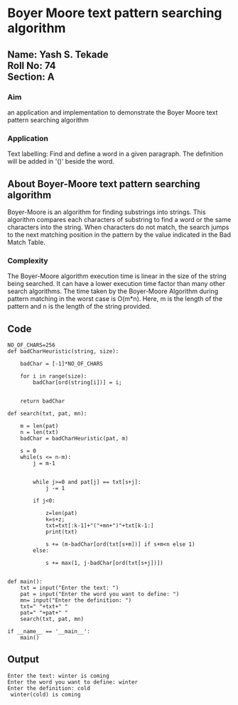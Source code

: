 # Boyer Moore text pattern searching algorithm

## Name: Yash S. Tekade<br/> Roll No: 74<br> Section: A

### Aim
an application and implementation to demonstrate the Boyer Moore text pattern searching algorithm


### Application
Text labelling: Find and define a word in a given paragraph. The definition will be added in '()' beside the word.

## About Boyer-Moore text pattern searching algorithm
Boyer-Moore is an algorithm for finding substrings into strings. This algorithm compares each characters of substring to find a word or the same characters into the string. When characters do not match, the search jumps to the next matching position in the pattern by the value indicated in the Bad Match Table.

### Complexity
The Boyer-Moore algorithm execution time is linear in the size of the string being searched. It can have a lower execution time factor than many other search algorithms.
The time taken by the Boyer-Moore Algorithm during pattern matching in the worst case is O(m*n). Here, m is the length of the pattern and n is the length of the string provided. 


## Code
```
NO_OF_CHARS=256
def badCharHeuristic(string, size):
 
    badChar = [-1]*NO_OF_CHARS
 
    for i in range(size):
        badChar[ord(string[i])] = i;
 

    return badChar
 
def search(txt, pat, mn):
   
    m = len(pat)
    n = len(txt)
    badChar = badCharHeuristic(pat, m)
 
    s = 0
    while(s <= n-m):
        j = m-1
 
  
        while j>=0 and pat[j] == txt[s+j]:
            j -= 1
 
        if j<0:
  
            z=len(pat)
            k=s+z;
            txt=txt[:k-1]+"("+mn+")"+txt[k-1:]
            print(txt)
          
            s += (m-badChar[ord(txt[s+m])] if s+m<n else 1)
        else:
          
            s += max(1, j-badChar[ord(txt[s+j])])
 
 
def main():
    txt = input("Enter the text: ")
    pat = input("Enter the word you want to define: ")
    mn= input("Enter the definition: ")
    txt=" "+txt+" "
    pat=" "+pat+" "
    search(txt, pat, mn)
 
if __name__ == '__main__':
    main()
```

## Output
```
Enter the text: winter is coming
Enter the word you want to define: winter
Enter the definition: cold
 winter(cold) is coming
```
